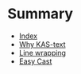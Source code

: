 # Summary

- [Index](index.md)
- [Why KAS-text](why-kas-text.md)
- [Line wrapping](line-wrapping.md)
- [Easy Cast](easy-cast.md)
